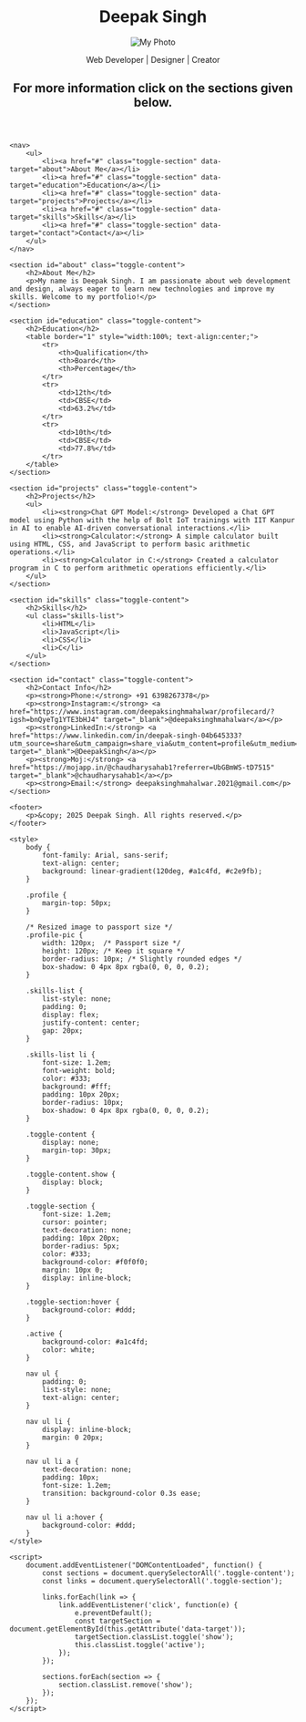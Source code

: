 <!DOCTYPE html>
<html lang="en">
<head>
    <meta charset="UTF-8">
    <meta name="viewport" content="width=device-width, initial-scale=1.0">
    <title>My Portfolio</title>
</head>
<body>
    <header>
        <div class="profile">
            <h1>Deepak Singh</h1>
            <img src="C:\Users\DELL\OneDrive\Desktop\portfolio\deepaksinghmahalwar.jpg" alt="My Photo" class="profile-pic">
            <p>Web Developer | Designer | Creator</p>
            <h2>For more information click on the sections given below.</h2>
        </div>
    </header>
    
    <nav>
        <ul>
            <li><a href="#" class="toggle-section" data-target="about">About Me</a></li>
            <li><a href="#" class="toggle-section" data-target="education">Education</a></li>
            <li><a href="#" class="toggle-section" data-target="projects">Projects</a></li>
            <li><a href="#" class="toggle-section" data-target="skills">Skills</a></li>
            <li><a href="#" class="toggle-section" data-target="contact">Contact</a></li>
        </ul>
    </nav>
    
    <section id="about" class="toggle-content">
        <h2>About Me</h2>
        <p>My name is Deepak Singh. I am passionate about web development and design, always eager to learn new technologies and improve my skills. Welcome to my portfolio!</p>
    </section>
    
    <section id="education" class="toggle-content">
        <h2>Education</h2>
        <table border="1" style="width:100%; text-align:center;">
            <tr>
                <th>Qualification</th>
                <th>Board</th>
                <th>Percentage</th>
            </tr>
            <tr>
                <td>12th</td>
                <td>CBSE</td>
                <td>63.2%</td>
            </tr>
            <tr>
                <td>10th</td>
                <td>CBSE</td>
                <td>77.8%</td>
            </tr>
        </table>
    </section>
    
    <section id="projects" class="toggle-content">
        <h2>Projects</h2>
        <ul>
            <li><strong>Chat GPT Model:</strong> Developed a Chat GPT model using Python with the help of Bolt IoT trainings with IIT Kanpur in AI to enable AI-driven conversational interactions.</li>
            <li><strong>Calculator:</strong> A simple calculator built using HTML, CSS, and JavaScript to perform basic arithmetic operations.</li>
            <li><strong>Calculator in C:</strong> Created a calculator program in C to perform arithmetic operations efficiently.</li>
        </ul>
    </section>
    
    <section id="skills" class="toggle-content">
        <h2>Skills</h2>
        <ul class="skills-list">
            <li>HTML</li>
            <li>JavaScript</li>
            <li>CSS</li>
            <li>C</li>
        </ul>
    </section>

    <section id="contact" class="toggle-content">
        <h2>Contact Info</h2>
        <p><strong>Phone:</strong> +91 6398267378</p>
        <p><strong>Instagram:</strong> <a href="https://www.instagram.com/deepaksinghmahalwar/profilecard/?igsh=bnQyeTg1YTE3bHJ4" target="_blank">@deepaksinghmahalwar</a></p>
        <p><strong>LinkedIn:</strong> <a href="https://www.linkedin.com/in/deepak-singh-04b645333?utm_source=share&utm_campaign=share_via&utm_content=profile&utm_medium=android_app" target="_blank">@DeepakSingh</a></p>
        <p><strong>Moj:</strong> <a href="https://mojapp.in/@chaudharysahab1?referrer=UbGBmWS-tD7515" target="_blank">@chaudharysahab1</a></p>
        <p><strong>Email:</strong> deepaksinghmahalwar.2021@gmail.com</p>
    </section>

    <footer>
        <p>&copy; 2025 Deepak Singh. All rights reserved.</p>
    </footer>

    <style>
        body {
            font-family: Arial, sans-serif;
            text-align: center;
            background: linear-gradient(120deg, #a1c4fd, #c2e9fb);
        }

        .profile {
            margin-top: 50px;
        }

        /* Resized image to passport size */
        .profile-pic {
            width: 120px;  /* Passport size */
            height: 120px; /* Keep it square */
            border-radius: 10px; /* Slightly rounded edges */
            box-shadow: 0 4px 8px rgba(0, 0, 0, 0.2);
        }

        .skills-list {
            list-style: none;
            padding: 0;
            display: flex;
            justify-content: center;
            gap: 20px;
        }

        .skills-list li {
            font-size: 1.2em;
            font-weight: bold;
            color: #333;
            background: #fff;
            padding: 10px 20px;
            border-radius: 10px;
            box-shadow: 0 4px 8px rgba(0, 0, 0, 0.2);
        }

        .toggle-content {
            display: none;
            margin-top: 30px;
        }

        .toggle-content.show {
            display: block;
        }

        .toggle-section {
            font-size: 1.2em;
            cursor: pointer;
            text-decoration: none;
            padding: 10px 20px;
            border-radius: 5px;
            color: #333;
            background-color: #f0f0f0;
            margin: 10px 0;
            display: inline-block;
        }

        .toggle-section:hover {
            background-color: #ddd;
        }

        .active {
            background-color: #a1c4fd;
            color: white;
        }

        nav ul {
            padding: 0;
            list-style: none;
            text-align: center;
        }

        nav ul li {
            display: inline-block;
            margin: 0 20px;
        }

        nav ul li a {
            text-decoration: none;
            padding: 10px;
            font-size: 1.2em;
            transition: background-color 0.3s ease;
        }

        nav ul li a:hover {
            background-color: #ddd;
        }
    </style>

    <script>
        document.addEventListener("DOMContentLoaded", function() {
            const sections = document.querySelectorAll('.toggle-content');
            const links = document.querySelectorAll('.toggle-section');

            links.forEach(link => {
                link.addEventListener('click', function(e) {
                    e.preventDefault();
                    const targetSection = document.getElementById(this.getAttribute('data-target'));
                    targetSection.classList.toggle('show');
                    this.classList.toggle('active');
                });
            });

            sections.forEach(section => {
                section.classList.remove('show');
            });
        });
    </script>
</body>
</html> 
